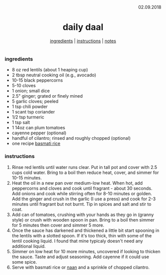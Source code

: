 <p align="right">02.09.2018</p>

<h1 align="center">daily daal</h1>

<div align="center">
  <a href="#ingredients">ingredients</a> | 
  <a href="#instructions">instructions</a> | 
  <a href="#notes">notes</a>
</div>
<br>

### ingredients
- 8 oz red lentils (about 1 heaping cup)
- 2 tbsp neutral cooking oil (e.g., avocado)
- 10-15 black peppercorns
- 5-10 cloves
- 1 onion; small dice
- 2.5" ginger; grated or finely mined
- 5 garlic cloves; peeled
- 1 tsp chili powder
- 1 scant tsp coriander 
- 1/2 tsp turmeric 
- 1 tsp salt
- 1 14oz can plum tomatoes
- cayenne pepper (optional)
- handful of cilantro; rinsed and roughly chopped (optional)
- one recipe [basmati rice](https://github.com/a-rosenberg/cookbook/blob/master/recipes/basmati-steamed.md)


### instructions
1. Rinse red lentils until water runs clear.  Put in tall pot and cover with 2.5 cups cold water.  Bring to a boil then reduce heat, cover, and simmer for 10-15 minutes.
2. Heat the oil in a new pan over medium-low heat.  When hot, add peppercorns and cloves and cook until fragrant - about 30 seconds.  Add onions and cook while stirring often for 8-10 minutes or golden.  Add the ginger and crush in the garlic (I use a press) and cook for 2-3 minutes until fragrant but not burnt.  Tip in spices and salt and stir to coat.
3. Add can of tomatoes, crushing with your hands as they go in (granny style) or crush with wooden spoon in pan.  Bring to a boil then simmer for 5 minutes then cover and simmer 5 more.
4. Once the sauce has darkened and thickened a little bit start spooning in the lentils with a slotted spoon.  If it's too thick, thin with some of the lentil cooking liquid.  I found that mine typicaly doesn't need any additional liquid.
5. Simmer on low heat for 10 more minutes, uncovered if looking to thicken the sauce.  Taste and adjust seasoning.  Add cayenne if it could use some spice.  
6. Serve with basmati rice or [naan](https://www.budgetbytes.com/2010/09/naan/) and a sprinkle of chopped cilantro.
